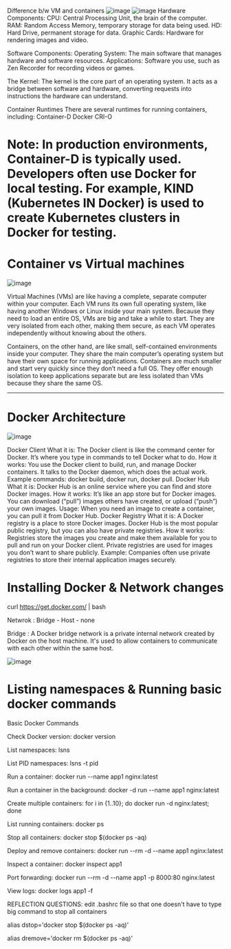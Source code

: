 Difference b/w VM and containers
![image](https://github.com/user-attachments/assets/00abeb81-e1fa-4aba-8bef-c2bc09e01ca9)
![image](https://github.com/user-attachments/assets/e01d9d35-650e-4465-b2a2-c622d4dd9c4b)
Hardware Components:
CPU: Central Processing Unit, the brain of the computer.
RAM: Random Access Memory, temporary storage for data being used.
HD: Hard Drive, permanent storage for data.
Graphic Cards: Hardware for rendering images and video.

Software Components:
Operating System: The main software that manages hardware and software resources.
Applications: Software you use, such as Zen Recorder for recording videos or games.

The Kernel:
The kernel is the core part of an operating system. It acts as a bridge between software and hardware, converting requests into instructions the hardware can understand.

Container Runtimes
There are several runtimes for running containers, including:
Container-D
Docker
CRI-O

# Note: In production environments, Container-D is typically used. Developers often use Docker for local testing. For example, KIND (Kubernetes IN Docker) is used to create Kubernetes clusters in Docker for testing.


# Container vs Virtual machines 

![image](https://github.com/saikiranpi/Mastering-Docker/assets/109568252/980faa67-603b-46d5-bb0b-83d40a22de08)

Virtual Machines (VMs) are like having a complete, separate computer within your computer. Each VM runs its own full operating system, like having another Windows or Linux inside your main system. Because they need to load an entire OS, VMs are big and take a while to start. They are very isolated from each other, making them secure, as each VM operates independently without knowing about the others.

Containers, on the other hand, are like small, self-contained environments inside your computer. They share the main computer’s operating system but have their own space for running applications. Containers are much smaller and start very quickly since they don’t need a full OS. They offer enough isolation to keep applications separate but are less isolated than VMs because they share the same OS.

----

# Docker Architecture 

![image](https://github.com/saikiranpi/Mastering-Docker/assets/109568252/c3b01248-cf68-49d0-86eb-3aea429b986d)

Docker Client
What it is: The Docker client is like the command center for Docker. It’s where you type in commands to tell Docker what to do.
How it works: You use the Docker client to build, run, and manage Docker containers. It talks to the Docker daemon, which does the actual work.
Example commands: docker build, docker run, docker pull.
Docker Hub
What it is: Docker Hub is an online service where you can find and store Docker images.
How it works: It’s like an app store but for Docker images. You can download (“pull”) images others have created, or upload (“push”) your own images.
Usage: When you need an image to create a container, you can pull it from Docker Hub.
Docker Registry
What it is: A Docker registry is a place to store Docker images. Docker Hub is the most popular public registry, but you can also have private registries.
How it works: Registries store the images you create and make them available for you to pull and run on your Docker client. Private registries are used for images you don’t want to share publicly.
Example: Companies often use private registries to store their internal application images securely.

# Installing Docker & Network changes 

curl https://get.docker.com/ | bash 

Netwrok : Bridge - Host - none

Bridge : A Docker bridge network is a private internal network created by Docker on the host machine. It's used to allow containers to communicate with each other within the same host.

![image](https://github.com/saikiranpi/Mastering-Docker/assets/109568252/09f22c6c-743a-480e-8e87-7156d090c65d)



# Listing namespaces & Running basic docker commands 

Basic Docker Commands

Check Docker version: docker version

List namespaces: lsns

List PID namespaces: lsns -t pid

Run a container: docker run --name app1 nginx:latest

Run a container in the background: docker -d run --name app1 nginx:latest

Create multiple containers: for i in {1..10}; do docker run -d nginx:latest; done

List running containers: docker ps

Stop all containers: docker stop $(docker ps -aq)

Deploy and remove containers: docker run --rm -d --name app1 nginx:latest

Inspect a container: docker inspect app1

Port forwarding: docker run --rm -d --name app1 -p 8000:80 nginx:latest

View logs: docker logs app1 -f

REFLECTION QUESTIONS:
edit .bashrc file so that one doesn't have to type big command to stop all containers 

alias dstop='docker stop $(docker ps -aq)'

alias dremove='docker rm $(docker ps -aq)'

   
